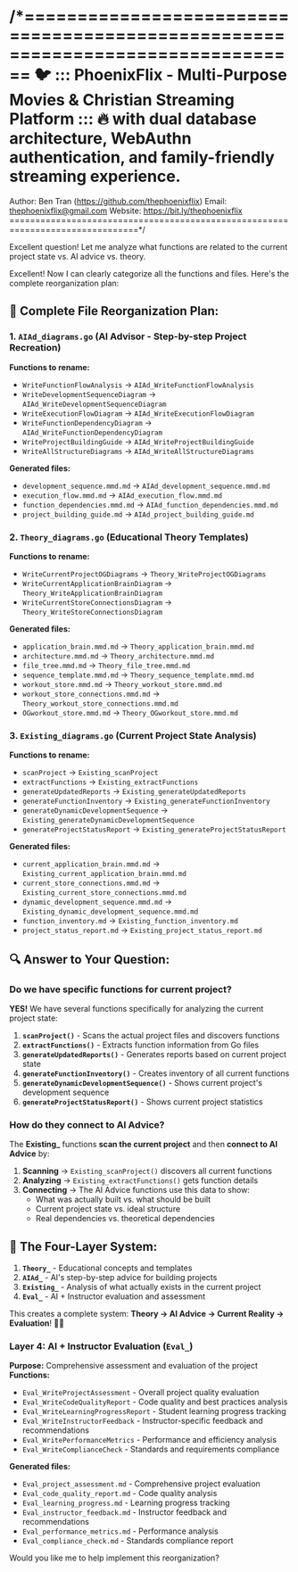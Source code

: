 /*===============================================================================
🐦 ::: PhoenixFlix - Multi-Purpose Movies & Christian Streaming Platform :::
🔥 with dual database architecture, WebAuthn authentication, and family-friendly streaming experience.
===============================================================================
Author: Ben Tran (https://github.com/thephoenixflix)
Email: thephoenixflix@gmail.com
Website: https://bit.ly/thephoenixflix
===============================================================================*/

Excellent question! Let me analyze what functions are related to the current project state vs. AI advice vs. theory.

Excellent! Now I can clearly categorize all the functions and files. Here's the complete reorganization plan:

## 🎯 **Complete File Reorganization Plan:**

### **1. `AIAd_diagrams.go` (AI Advisor - Step-by-step Project Recreation)**
**Functions to rename:**
- `WriteFunctionFlowAnalysis` → `AIAd_WriteFunctionFlowAnalysis`
- `WriteDevelopmentSequenceDiagram` → `AIAd_WriteDevelopmentSequenceDiagram`
- `WriteExecutionFlowDiagram` → `AIAd_WriteExecutionFlowDiagram`
- `WriteFunctionDependencyDiagram` → `AIAd_WriteFunctionDependencyDiagram`
- `WriteProjectBuildingGuide` → `AIAd_WriteProjectBuildingGuide`
- `WriteAllStructureDiagrams` → `AIAd_WriteAllStructureDiagrams`

**Generated files:**
- `development_sequence.mmd.md` → `AIAd_development_sequence.mmd.md`
- `execution_flow.mmd.md` → `AIAd_execution_flow.mmd.md`
- `function_dependencies.mmd.md` → `AIAd_function_dependencies.mmd.md`
- `project_building_guide.md` → `AIAd_project_building_guide.md`

### **2. `Theory_diagrams.go` (Educational Theory Templates)**
**Functions to rename:**
- `WriteCurrentProjectOGDiagrams` → `Theory_WriteProjectOGDiagrams`
- `WriteCurrentApplicationBrainDiagram` → `Theory_WriteApplicationBrainDiagram`
- `WriteCurrentStoreConnectionsDiagram` → `Theory_WriteStoreConnectionsDiagram`

**Generated files:**
- `application_brain.mmd.md` → `Theory_application_brain.mmd.md`
- `architecture.mmd.md` → `Theory_architecture.mmd.md`
- `file_tree.mmd.md` → `Theory_file_tree.mmd.md`
- `sequence_template.mmd.md` → `Theory_sequence_template.mmd.md`
- `workout_store.mmd.md` → `Theory_workout_store.mmd.md`
- `workout_store_connections.mmd.md` → `Theory_workout_store_connections.mmd.md`
- `OGworkout_store.mmd.md` → `Theory_OGworkout_store.mmd.md`

### **3. `Existing_diagrams.go` (Current Project State Analysis)**
**Functions to rename:**
- `scanProject` → `Existing_scanProject`
- `extractFunctions` → `Existing_extractFunctions`
- `generateUpdatedReports` → `Existing_generateUpdatedReports`
- `generateFunctionInventory` → `Existing_generateFunctionInventory`
- `generateDynamicDevelopmentSequence` → `Existing_generateDynamicDevelopmentSequence`
- `generateProjectStatusReport` → `Existing_generateProjectStatusReport`

**Generated files:**
- `current_application_brain.mmd.md` → `Existing_current_application_brain.mmd.md`
- `current_store_connections.mmd.md` → `Existing_current_store_connections.mmd.md`
- `dynamic_development_sequence.mmd.md` → `Existing_dynamic_development_sequence.mmd.md`
- `function_inventory.md` → `Existing_function_inventory.md`
- `project_status_report.md` → `Existing_project_status_report.md`

## 🔍 **Answer to Your Question:**

### **Do we have specific functions for current project?**

**YES!** We have several functions specifically for analyzing the current project state:

1. **`scanProject()`** - Scans the actual project files and discovers functions
2. **`extractFunctions()`** - Extracts function information from Go files
3. **`generateUpdatedReports()`** - Generates reports based on current project state
4. **`generateFunctionInventory()`** - Creates inventory of all current functions
5. **`generateDynamicDevelopmentSequence()`** - Shows current project's development sequence
6. **`generateProjectStatusReport()`** - Shows current project statistics

### **How do they connect to AI Advice?**

The **Existing_** functions **scan the current project** and then **connect to AI Advice** by:

1. **Scanning** → `Existing_scanProject()` discovers all current functions
2. **Analyzing** → `Existing_extractFunctions()` gets function details
3. **Connecting** → The AI Advice functions use this data to show:
   - What was actually built vs. what should be built
   - Current project state vs. ideal structure
   - Real dependencies vs. theoretical dependencies

## 🎯 **The Four-Layer System:**

1. **`Theory_`** - Educational concepts and templates
2. **`AIAd_`** - AI's step-by-step advice for building projects
3. **`Existing_`** - Analysis of what actually exists in the current project
4. **`Eval_`** - AI + Instructor evaluation and assessment

This creates a complete system: **Theory → AI Advice → Current Reality → Evaluation**! 🎯✨

### **Layer 4: AI + Instructor Evaluation (`Eval_`)**
**Purpose:** Comprehensive assessment and evaluation of the project
**Functions:**
- `Eval_WriteProjectAssessment` - Overall project quality evaluation
- `Eval_WriteCodeQualityReport` - Code quality and best practices analysis
- `Eval_WriteLearningProgressReport` - Student learning progress tracking
- `Eval_WriteInstructorFeedback` - Instructor-specific feedback and recommendations
- `Eval_WritePerformanceMetrics` - Performance and efficiency analysis
- `Eval_WriteComplianceCheck` - Standards and requirements compliance

**Generated files:**
- `Eval_project_assessment.md` - Comprehensive project evaluation
- `Eval_code_quality_report.md` - Code quality analysis
- `Eval_learning_progress.md` - Learning progress tracking
- `Eval_instructor_feedback.md` - Instructor feedback and recommendations
- `Eval_performance_metrics.md` - Performance analysis
- `Eval_compliance_check.md` - Standards compliance report

Would you like me to help implement this reorganization?